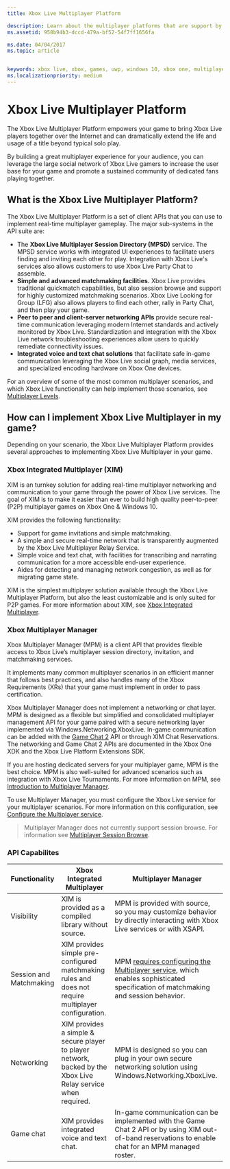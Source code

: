 ```yaml
---
title: Xbox Live Multiplayer Platform

description: Learn about the multiplayer platforms that are support by Xbox Live.
ms.assetid: 958b94b3-dccd-479a-bf52-54f7ff1656fa

ms.date: 04/04/2017
ms.topic: article


keywords: xbox live, xbox, games, uwp, windows 10, xbox one, multiplayer
ms.localizationpriority: medium
---
```


# Xbox Live Multiplayer Platform

The Xbox Live Multiplayer Platform empowers your game to bring Xbox Live players together over the Internet and can dramatically extend the life and usage of a title beyond typical solo play.

By building a great multiplayer experience for your audience, you can leverage the large social network of Xbox Live gamers to increase the user base for your game and promote a sustained community of dedicated fans playing together.


## What is the Xbox Live Multiplayer Platform?

The Xbox Live Multiplayer Platform is a set of client APIs that you can use to implement real-time multiplayer gameplay. The major sub-systems in the API suite are:

-	The **Xbox Live Multiplayer Session Directory (MPSD)** service. The MPSD service works with integrated UI experiences to facilitate users finding and inviting each other for play. Integration with Xbox Live's services also allows customers to use Xbox Live Party Chat to assemble.
-	**Simple and advanced matchmaking facilities.** Xbox Live provides traditional quickmatch capabilities, but also session browse and support for highly customized matchmaking scenarios. Xbox Live Looking for Group (LFG) also allows players to find each other, rally in Party Chat, and then play your game.
-	**Peer to peer and client-server networking APIs** provide secure real-time communication leveraging modern Internet standards and actively monitored by Xbox Live. Standardization and integration with the Xbox Live network troubleshooting experiences allow users to quickly remediate connectivity issues.  
-	**Integrated voice and text chat solutions** that facilitate safe in-game communication leveraging the Xbox Live social graph, media services, and specialized encoding hardware on Xbox One devices.

For an overview of some of the most common multiplayer scenarios, and which Xbox Live functionality can help implement those scenarios, see [Multiplayer Levels](multiplayer-scenarios.md).

## How can I implement Xbox Live Multiplayer in my game?
Depending on your scenario, the Xbox Live Multiplayer Platform provides several approaches to implementing Xbox Live Multiplayer in your game.

### Xbox Integrated Multiplayer (XIM)
XIM is an turnkey solution for adding real-time multiplayer networking and communication to your game through the power of Xbox Live services. The goal of XIM is to make it easier than ever to build high quality peer-to-peer (P2P) multiplayer games on Xbox One & Windows 10.

XIM provides the following functionality:
- Support for game invitations and simple matchmaking.
- A simple and secure real-time network that is transparently augmented by the Xbox Live Multiplayer Relay Service.
- Simple voice and text chat, with facilities for transcribing and narrating communication for a more accessible end-user experience.
- Aides for detecting and managing network congestion, as well as for migrating game state.

XIM is the simplest multiplayer solution available through the Xbox Live Multiplayer Platform, but also the least customizable and is only suited for P2P games. For more information about XIM, see [Xbox Integrated Multiplayer](xbox-integrated-multiplayer.md).

### Xbox Multiplayer Manager
Xbox Multiplayer Manager (MPM) is a client API that provides flexible access to Xbox Live’s multiplayer session directory, invitation, and matchmaking services.

It implements many common multiplayer scenarios in an efficient manner that follows best practices, and also handles many of the Xbox Requirements (XRs) that your game must implement in order to pass certification.

Xbox Multiplayer Manager does not implement a networking or chat layer. MPM is designed as a flexible but simplified and consolidated multiplayer management API for your game paired with a secure networking layer implemented via Windows.Networking.XboxLive. In-game communication can be added with the [Game Chat 2](chat/game-chat-2-overview.md) API or through XIM Chat Reservations. The networking and Game Chat 2 APIs are documented in the Xbox One XDK and the Xbox Live Platform Extensions SDK.

If you are hosting dedicated servers for your multiplayer game, MPM is the best choice. MPM is also well-suited for advanced scenarios such as integration with Xbox Live Tournaments. For more information on MPM, see  [Introduction to Multiplayer Manager](multiplayer-manager/multiplayer-manager-api-overview.md).

To use Multiplayer Manager, you must configure the Xbox Live service for your multiplayer scenarios. For more information on this configuration, see [Configure the Multiplayer service](service-configuration/configure-the-multiplayer-service.md).

>Multiplayer Manager does not currently support session browse. For information see [Multiplayer Session Browse](session-browse.md).

### API Capabilites

Functionality | Xbox Integrated Multiplayer| Multiplayer Manager
--  | -- | --
Visibility |  XIM is provided as a compiled library without source.  | MPM is provided with source, so you may customize behavior by directly interacting with Xbox Live services or with XSAPI.
Session and Matchmaking | XIM provides simple pre-configured matchmaking rules and does not require multiplayer configuration. | MPM [requires configuring the Multiplayer service](service-configuration/configure-the-multiplayer-service.md), which enables sophisticated specification of matchmaking and session behavior.
Networking | XIM provides a simple & secure player to player network, backed by the Xbox Live Relay service when required. | MPM is designed so you can plug in your own secure networking solution using Windows.Networking.XboxLive.
Game chat | XIM provides integrated voice and text chat. | In-game communication can be implemented with the Game Chat 2 API or by using XIM out-of-band reservations to enable chat for an MPM managed roster.
